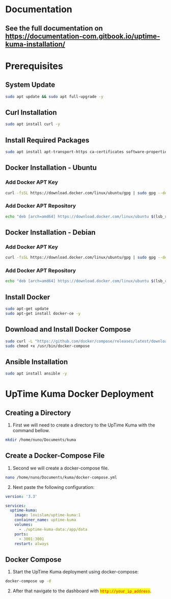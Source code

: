 # Documentation

## See the full documentation on https://documentation-com.gitbook.io/uptime-kuma-installation/
# Prerequisites

## System Update

```bash
sudo apt update && sudo apt full-upgrade -y
```

## Curl Installation

```bash
sudo apt install curl -y
```

## Install Required Packages

```bash
sudo apt install apt-transport-https ca-certificates software-properties-common -y
```

## Docker Installation - Ubuntu

### **Add Docker APT Key**

```bash
curl -fsSL https://download.docker.com/linux/ubuntu/gpg | sudo gpg --dearmor -o /etc/apt/trusted.gpg.d/docker.gpg
```

### **Add Docker APT Repository**

```bash
echo "deb [arch=amd64] https://download.docker.com/linux/ubuntu $(lsb_release -cs) stable" | sudo tee /etc/apt/sources.list.d/docker.list
```

## Docker Installation - Debian

### **Add Docker APT Key**

```bash
curl -fsSL https://download.docker.com/linux/ubuntu/gpg | sudo gpg --dearmor -o /etc/apt/trusted.gpg.d/docker.gpg
```

### **Add Docker APT Repository**

```bash
echo "deb [arch=amd64] https://download.docker.com/linux/ubuntu $(lsb_release -cs) stable" | sudo tee /etc/apt/sources.list.d/docker.list
```

## **Install Docker**

```bash
sudo apt-get update
sudo apt-get install docker-ce -y
```

## **Download and Install Docker Compose**

```bash
sudo curl -L "https://github.com/docker/compose/releases/latest/download/docker-compose-Linux-x86_64" -o /usr/bin/docker-compose
sudo chmod +x /usr/bin/docker-compose
```

## Ansible Installation

```bash
sudo apt install ansible -y
```

# UpTime Kuma Docker Deployment

## Creating a Directory

1. First we will need to create a directory to the UpTime Kuma with the command bellow.

```bash
mkdir /home/nuno/Documents/kuma
```

## Create a Docker-Compose File

1. Second we will create a docker-compose file.

```bash
nano /home/nuno/Documents/kuma/docker-compose.yml
```

2. Next paste the following configuration:

```yaml
version: '3.3'

services:
  uptime-kuma:
    image: louislam/uptime-kuma:1
    container_name: uptime-kuma
    volumes:
      - ./uptime-kuma-data:/app/data
    ports:
      - 3001:3001
    restart: always
```

## Docker Compose

1. Start the UpTime Kuma deployment using docker-compose:

```bash
docker-compose up -d
```

2. After that navigate to the dashboard with <mark style="color:red;">`http://your_ip_address`</mark>.
